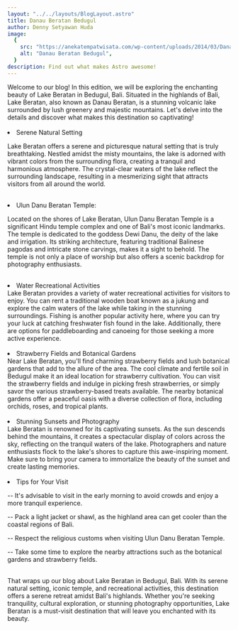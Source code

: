 ```yaml
---
layout: "../../layouts/BlogLayout.astro"
title: Danau Beratan Bedugul
author: Denny Setyawan Huda
image:
  {
    src: "https://anekatempatwisata.com/wp-content/uploads/2014/03/Danau-Beratan-Bedugul.jpg",
    alt: "Danau Beratan Bedugul",
  }
description: Find out what makes Astro awesome!
---
```


<div class="text-justify">
Welcome to our blog! In this edition, we will be exploring the enchanting beauty of Lake Beratan in Bedugul, Bali. Situated in the highlands of Bali, Lake Beratan, also known as Danau Beratan, is a stunning volcanic lake surrounded by lush greenery and majestic mountains. Let's delve into the details and discover what makes this destination so captivating!
<br/>
<br/>

<li class="text-xl font-bold">Serene Natural Setting </li>

Lake Beratan offers a serene and picturesque natural setting that is truly breathtaking. Nestled amidst the misty mountains, the lake is adorned with vibrant colors from the surrounding flora, creating a tranquil and harmonious atmosphere. The crystal-clear waters of the lake reflect the surrounding landscape, resulting in a mesmerizing sight that attracts visitors from all around the world.

<br/>
<li class="text-xl font-bold">Ulun Danu Beratan Temple:
</li>

Located on the shores of Lake Beratan, Ulun Danu Beratan Temple is a significant Hindu temple complex and one of Bali's most iconic landmarks. The temple is dedicated to the goddess Dewi Danu, the deity of the lake and irrigation. Its striking architecture, featuring traditional Balinese pagodas and intricate stone carvings, makes it a sight to behold. The temple is not only a place of worship but also offers a scenic backdrop for photography enthusiasts.

<br />

<li class="text-xl font-bold">
Water Recreational Activities
</li>
Lake Beratan provides a variety of water recreational activities for visitors to enjoy. You can rent a traditional wooden boat known as a jukung and explore the calm waters of the lake while taking in the stunning surroundings. Fishing is another popular activity here, where you can try your luck at catching freshwater fish found in the lake. Additionally, there are options for paddleboarding and canoeing for those seeking a more active experience.
<br />
<br />

<li class="text-xl font-bold">
Strawberry Fields and Botanical Gardens
</li>
Near Lake Beratan, you'll find charming strawberry fields and lush botanical gardens that add to the allure of the area. The cool climate and fertile soil in Bedugul make it an ideal location for strawberry cultivation. You can visit the strawberry fields and indulge in picking fresh strawberries, or simply savor the various strawberry-based treats available. The nearby botanical gardens offer a peaceful oasis with a diverse collection of flora, including orchids, roses, and tropical plants.

<br/>
<br/>
<li class="text-xl font-bold">
Stunning Sunsets and Photography
</li>
Lake Beratan is renowned for its captivating sunsets. As the sun descends behind the mountains, it creates a spectacular display of colors across the sky, reflecting on the tranquil waters of the lake. Photographers and nature enthusiasts flock to the lake's shores to capture this awe-inspiring moment. Make sure to bring your camera to immortalize the beauty of the sunset and create lasting memories.

<br/>
<br/>
<li class="text-xl font-bold">
Tips for Your Visit
</li>

-- It's advisable to visit in the early morning to avoid crowds and enjoy a more tranquil experience.

-- Pack a light jacket or shawl, as the highland area can get cooler than the coastal regions of Bali.

-- Respect the religious customs when visiting Ulun Danu Beratan Temple.

-- Take some time to explore the nearby attractions such as the botanical gardens and strawberry fields.

<br/>
That wraps up our blog about Lake Beratan in Bedugul, Bali. With its serene natural setting, iconic temple, and recreational activities, this destination offers a serene retreat amidst Bali's highlands. Whether you're seeking tranquility, cultural exploration, or stunning photography opportunities, Lake Beratan is a must-visit destination that will leave you enchanted with its beauty.

</div>
